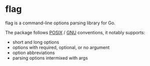 # flag

flag is a command-line options parsing library for Go.

The package follows [POSIX][1] / [GNU][2] conventions, it notably supports:

- short and long options
- options with required, optional, or no argument
- option abbreviations
- parsing options intermixed with args

[1]: http://pubs.opengroup.org/onlinepubs/9699919799/basedefs/V1_chap12.html
[2]: https://www.gnu.org/software/libc/manual/html_node/Argument-Syntax.html
